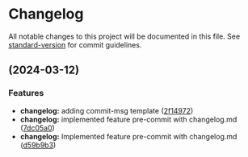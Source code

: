 # Changelog

All notable changes to this project will be documented in this file. See [standard-version](https://github.com/conventional-changelog/standard-version) for commit guidelines.

##  (2024-03-12)


### Features

* **changelog:** adding commit-msg template ([2f14972](https://github.com/TS-BudgetBook/budgetbook/commit/2f14972e02c201309f980e672defd1acb93565de))
* **changelog:** implemented feature pre-commit with changelog.md ([7dc05a0](https://github.com/TS-BudgetBook/budgetbook/commit/7dc05a04437039e9168f21eeae429267dcfa10be))
* **changelog:** Implemented feature pre-commit with changelog.md ([d59b9b3](https://github.com/TS-BudgetBook/budgetbook/commit/d59b9b36500e3352d45800a0ad33b67ece099297))
